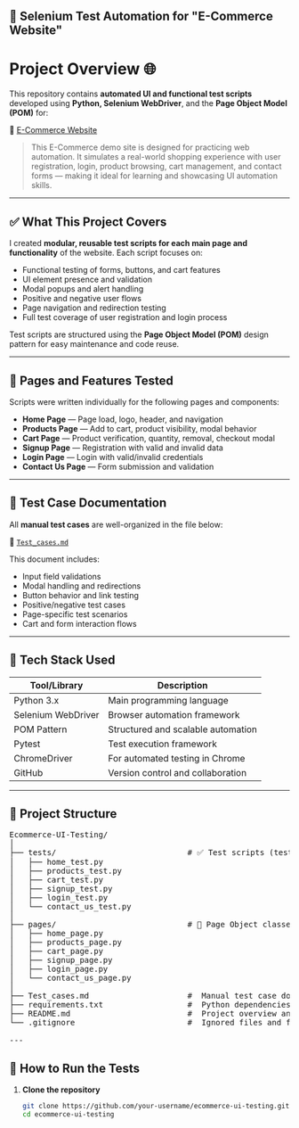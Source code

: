 ## 🔧 Selenium Test Automation for "E-Commerce Website" ##

#  Project Overview 🌐

This repository contains **automated UI and functional test scripts** developed using **Python, Selenium WebDriver**, and the **Page Object Model (POM)** for:

🔗 [E-Commerce Website](https://www.automationexercise.com)

> This E-Commerce demo site is designed for practicing web automation. It simulates a real-world shopping experience with user registration, login, product browsing, cart management, and contact forms — making it ideal for learning and showcasing UI automation skills.

---

## ✅ What This Project Covers

I created **modular, reusable test scripts for each main page and functionality** of the website. Each script focuses on:

-  Functional testing of forms, buttons, and cart features  
-  UI element presence and validation  
-  Modal popups and alert handling  
-  Positive and negative user flows  
-  Page navigation and redirection testing  
-  Full test coverage of user registration and login process  

Test scripts are structured using the **Page Object Model (POM)** design pattern for easy maintenance and code reuse.

---

## 📄 Pages and Features Tested

Scripts were written individually for the following pages and components:

-  **Home Page** — Page load, logo, header, and navigation  
-  **Products Page** — Add to cart, product visibility, modal behavior  
-  **Cart Page** — Product verification, quantity, removal, checkout modal  
-  **Signup Page** — Registration with valid and invalid data  
-  **Login Page** — Login with valid/invalid credentials  
-  **Contact Us Page** — Form submission and validation  
---

## 🧾 Test Case Documentation

All **manual test cases** are well-organized in the file below:

📄 [`Test_cases.md`](./Test_cases.md)

This document includes:

- Input field validations  
- Modal handling and redirections  
- Button behavior and link testing  
- Positive/negative test cases  
- Page-specific test scenarios  
- Cart and form interaction flows  

---

## 🧰 Tech Stack Used

| Tool/Library         | Description                             |
|----------------------|-----------------------------------------|
|  Python 3.x         | Main programming language               |
|  Selenium WebDriver | Browser automation framework            |
|  POM Pattern        | Structured and scalable automation      |
|  Pytest             | Test execution framework                |
|  ChromeDriver       | For automated testing in Chrome         |
|  GitHub             | Version control and collaboration       |

---

## 📁 Project Structure

<pre>
Ecommerce-UI-Testing/
│
├── tests/                            # ✅ Test scripts (test_*.py)
│   ├── home_test.py
│   ├── products_test.py
│   ├── cart_test.py
│   ├── signup_test.py
│   ├── login_test.py
│   └── contact_us_test.py
│
├── pages/                            # 📄 Page Object classes (one per page)
│   ├── home_page.py
│   ├── products_page.py
│   ├── cart_page.py
│   ├── signup_page.py
│   ├── login_page.py
│   └── contact_us_page.py
│
├── Test_cases.md                     #  Manual test case documentation
├── requirements.txt                  #  Python dependencies
├── README.md                         #  Project overview and usage guide
└── .gitignore                        #  Ignored files and folders

---
</pre>

## 🚀 How to Run the Tests

1. **Clone the repository**
   ```bash
   git clone https://github.com/your-username/ecommerce-ui-testing.git
   cd ecommerce-ui-testing

